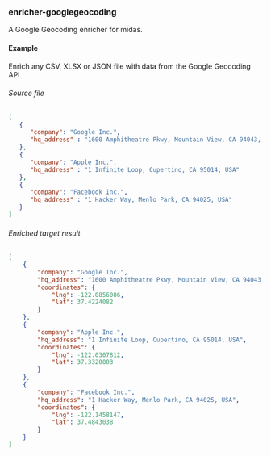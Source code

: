 ### enricher-googlegeocoding
A Google Geocoding enricher for midas. 


#### Example

Enrich any CSV, XLSX or JSON file with data from the Google Geocoding API

###### Source file

```json
[
   {
      "company": "Google Inc.",
      "hq_address" : "1600 Amphitheatre Pkwy, Mountain View, CA 94043, USA"
   },
   {
      "company": "Apple Inc.",
      "hq_address" : "1 Infinite Loop, Cupertino, CA 95014, USA"
   },
   {
      "company": "Facebook Inc.",
      "hq_address" : "1 Hacker Way, Menlo Park, CA 94025, USA"
   }
]
```	

###### Enriched target result

```json
[
	{
		"company": "Google Inc.",
		"hq_address": "1600 Amphitheatre Pkwy, Mountain View, CA 94043, USA",
		"coordinates": {
			"lng": -122.0856086,
			"lat": 37.4224082
		}
	},
	{
		"company": "Apple Inc.",
		"hq_address": "1 Infinite Loop, Cupertino, CA 95014, USA",
		"coordinates": {
			"lng": -122.0307812,
			"lat": 37.3320003
		}
	},
	{
		"company": "Facebook Inc.",
		"hq_address": "1 Hacker Way, Menlo Park, CA 94025, USA",
		"coordinates": {
			"lng": -122.1458147,
			"lat": 37.4843038
		}
	}
]
```	
